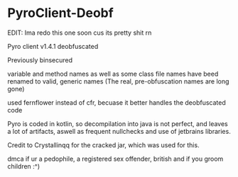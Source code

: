 # PyroClient-Deobf

EDIT: Ima redo this one soon cus its pretty shit rn


 Pyro client v1.4.1 deobfuscated
 
 Previously binsecured
  
 variable and method names as well as some class file names have beed renamed to valid, generic names (The real, pre-obfuscation names are long gone)
 
 used fernflower instead of cfr, becuase it better handles the deobfuscated code
 
 Pyro is coded in kotlin, so decompilation into java is not perfect, and leaves a lot of artifacts, aswell as frequent nullchecks and use of jetbrains libraries. 
 
 Credit to Crystallinqq for the cracked jar, which was used for this.
 
 dmca if ur a pedophile, a registered sex offender, british and if you groom children :^)
